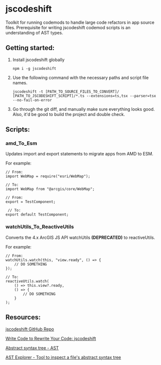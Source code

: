 # jscodeshift

Toolkit for running codemods to handle large code refactors in app source files. Prerequisite for writing jscodeshift codemod scripts is an understanding of AST types.

## Getting started:

1. Install jscodeshift globally

   `npm i -g jscodeshift`

2. Use the following command with the necessary paths and script file names.

   `jscodeshift -t [PATH_TO_SOURCE_FILES_TO_CONVERT]/ [PATH_TO_JSCODESHIFT_SCRIPT]/*.ts --extensions=ts,tsx --parser=tsx --no-fail-on-error`

3. Go through the git diff, and manually make sure everything looks good. Also, it'd be good to build the project and double check.

## Scripts:

### amd_To_Esm

Updates import and export statements to migrate apps from AMD to ESM.

For example:

```
// From:
import WebMap = require("esri/WebMap");

// To:
import WebMap from "@arcgis/core/WebMap";
```

```
// From:
export = TestComponent;

 // To:
export default TestComponent;
```

### watchUtils_To_ReactiveUtils

Converts the 4.x ArcGIS JS API watchUtils **(DEPRECATED)** to reactiveUtils.

For example:

```
// From:
watchUtils.watch(this, "view.ready", () => {
    // DO SOMETHING
});

// To:
reactiveUtils.watch(
    () => this.view?.ready,
    () => {
        // DO SOMETHING
    }
);
```

## Resources:

[jscodeshift GitHub Repo](https://github.com/facebook/jscodeshift)

[Write Code to Rewrite Your Code: jscodeshift](https://www.toptal.com/javascript/write-code-to-rewrite-your-code)

[Abstract syntax tree - AST](https://en.wikipedia.org/wiki/Abstract_syntax_tree)

[AST Explorer - Tool to inspect a file's abstract syntax tree](https://astexplorer.net)
